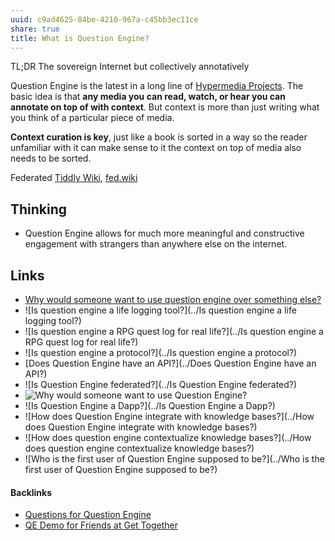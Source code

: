 ```yaml
---
uuid: c9ad4625-84be-4210-967a-c45bb3ec11ce
share: true
title: What is Question Engine?
---
```

TL;DR The sovereign Internet but collectively annotatively

Question Engine is the latest in a long line of [Hypermedia Projects](../17c98fae-689f-45d3-a2ee-6b1d29525f99). The basic idea is that **any media you can read, watch, or hear you can annotate on top of with context**. But context is more than just writing what you think of a particular piece of media. 

**Context curation is key**, just like a book is sorted in a way so the reader unfamiliar with it can make sense to it the context on top of media also needs to be sorted.


Federated [Tiddly Wiki](../2195a706-03d5-4d97-af0f-f9d7f220f30a), [fed.wiki](../40f68e77-3ab8-442e-85e0-e928b1ca2640)
## Thinking

* Question Engine allows for much more meaningful and constructive engagement with strangers than anywhere else on the internet.

## Links

* [Why would someone want to use question engine over something else?](../11dfc34a-889a-404d-be43-06fb18c3ab8d)
* ![Is question engine a life logging tool?](../Is question engine a life logging tool?)
* ![Is question engine a RPG quest log for real life?](../Is question engine a RPG quest log for real life?)
* ![Is question engine a protocol?](../Is question engine a protocol?)
* [Does Question Engine have an API?](../Does Question Engine have an API?)
* ![Is Question Engine federated?](../Is Question Engine federated?)
* ![Why would someone want to use Question Engine?](../e189e074-79c9-4ffe-95cc-61c68d5d43d8)
* ![Is Question Engine a Dapp?](../Is Question Engine a Dapp?)
* ![How does Question Engine integrate with knowledge bases?](../How does Question Engine integrate with knowledge bases?)
* ![How does question engine contextualize knowledge bases?](../How does question engine contextualize knowledge bases?)
* ![Who is the first user of Question Engine supposed to be?](../Who is the first user of Question Engine supposed to be?)

#### Backlinks

* [Questions for Question Engine](/a739aa8a-2a04-4f01-bd2e-0434d47d96bd)
* [QE Demo for Friends at Get Together](/ec5b995d-f5ce-4183-ae17-11efb114aef8)